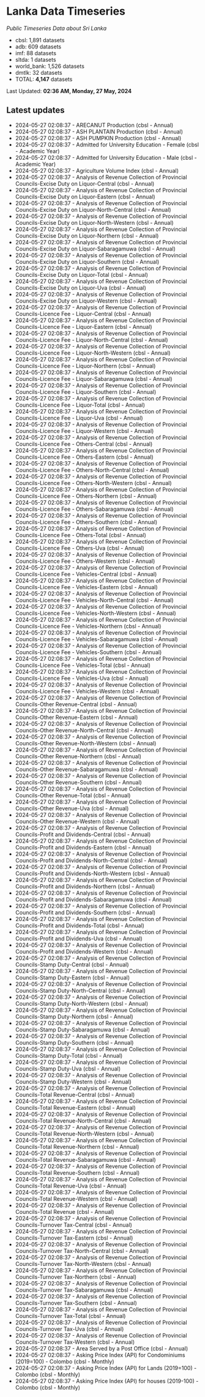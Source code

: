 # Lanka Data Timeseries
*Public Timeseries Data about Sri Lanka*

* cbsl: 1,891 datasets
* adb: 609 datasets
* imf: 88 datasets
* sltda: 1 datasets
* world_bank: 1,526 datasets
* dmtlk: 32 datasets
* TOTAL: **4,147** datasets

Last Updated: **02:36 AM, Monday, 27 May, 2024**

## Latest updates

* 2024-05-27 02:08:37 - ARECANUT Production (cbsl - Annual)
* 2024-05-27 02:08:37 - ASH PLANTAIN Production (cbsl - Annual)
* 2024-05-27 02:08:37 - ASH PUMPKIN Production (cbsl - Annual)
* 2024-05-27 02:08:37 - Admitted for University Education - Female (cbsl - Academic Year)
* 2024-05-27 02:08:37 - Admitted for University Education - Male (cbsl - Academic Year)
* 2024-05-27 02:08:37 - Agriculture Volume Index (cbsl - Annual)
* 2024-05-27 02:08:37 - Analysis of Revenue Collection of Provincial Councils-Excise Duty on Liquor-Central (cbsl - Annual)
* 2024-05-27 02:08:37 - Analysis of Revenue Collection of Provincial Councils-Excise Duty on Liquor-Eastern (cbsl - Annual)
* 2024-05-27 02:08:37 - Analysis of Revenue Collection of Provincial Councils-Excise Duty on Liquor-North-Central (cbsl - Annual)
* 2024-05-27 02:08:37 - Analysis of Revenue Collection of Provincial Councils-Excise Duty on Liquor-North-Western (cbsl - Annual)
* 2024-05-27 02:08:37 - Analysis of Revenue Collection of Provincial Councils-Excise Duty on Liquor-Northern (cbsl - Annual)
* 2024-05-27 02:08:37 - Analysis of Revenue Collection of Provincial Councils-Excise Duty on Liquor-Sabaragamuwa (cbsl - Annual)
* 2024-05-27 02:08:37 - Analysis of Revenue Collection of Provincial Councils-Excise Duty on Liquor-Southern (cbsl - Annual)
* 2024-05-27 02:08:37 - Analysis of Revenue Collection of Provincial Councils-Excise Duty on Liquor-Total (cbsl - Annual)
* 2024-05-27 02:08:37 - Analysis of Revenue Collection of Provincial Councils-Excise Duty on Liquor-Uva (cbsl - Annual)
* 2024-05-27 02:08:37 - Analysis of Revenue Collection of Provincial Councils-Excise Duty on Liquor-Western (cbsl - Annual)
* 2024-05-27 02:08:37 - Analysis of Revenue Collection of Provincial Councils-Licence Fee - Liquor-Central (cbsl - Annual)
* 2024-05-27 02:08:37 - Analysis of Revenue Collection of Provincial Councils-Licence Fee - Liquor-Eastern (cbsl - Annual)
* 2024-05-27 02:08:37 - Analysis of Revenue Collection of Provincial Councils-Licence Fee - Liquor-North-Central (cbsl - Annual)
* 2024-05-27 02:08:37 - Analysis of Revenue Collection of Provincial Councils-Licence Fee - Liquor-North-Western (cbsl - Annual)
* 2024-05-27 02:08:37 - Analysis of Revenue Collection of Provincial Councils-Licence Fee - Liquor-Northern (cbsl - Annual)
* 2024-05-27 02:08:37 - Analysis of Revenue Collection of Provincial Councils-Licence Fee - Liquor-Sabaragamuwa (cbsl - Annual)
* 2024-05-27 02:08:37 - Analysis of Revenue Collection of Provincial Councils-Licence Fee - Liquor-Southern (cbsl - Annual)
* 2024-05-27 02:08:37 - Analysis of Revenue Collection of Provincial Councils-Licence Fee - Liquor-Total (cbsl - Annual)
* 2024-05-27 02:08:37 - Analysis of Revenue Collection of Provincial Councils-Licence Fee - Liquor-Uva (cbsl - Annual)
* 2024-05-27 02:08:37 - Analysis of Revenue Collection of Provincial Councils-Licence Fee - Liquor-Western (cbsl - Annual)
* 2024-05-27 02:08:37 - Analysis of Revenue Collection of Provincial Councils-Licence Fee - Others-Central (cbsl - Annual)
* 2024-05-27 02:08:37 - Analysis of Revenue Collection of Provincial Councils-Licence Fee - Others-Eastern (cbsl - Annual)
* 2024-05-27 02:08:37 - Analysis of Revenue Collection of Provincial Councils-Licence Fee - Others-North-Central (cbsl - Annual)
* 2024-05-27 02:08:37 - Analysis of Revenue Collection of Provincial Councils-Licence Fee - Others-North-Western (cbsl - Annual)
* 2024-05-27 02:08:37 - Analysis of Revenue Collection of Provincial Councils-Licence Fee - Others-Northern (cbsl - Annual)
* 2024-05-27 02:08:37 - Analysis of Revenue Collection of Provincial Councils-Licence Fee - Others-Sabaragamuwa (cbsl - Annual)
* 2024-05-27 02:08:37 - Analysis of Revenue Collection of Provincial Councils-Licence Fee - Others-Southern (cbsl - Annual)
* 2024-05-27 02:08:37 - Analysis of Revenue Collection of Provincial Councils-Licence Fee - Others-Total (cbsl - Annual)
* 2024-05-27 02:08:37 - Analysis of Revenue Collection of Provincial Councils-Licence Fee - Others-Uva (cbsl - Annual)
* 2024-05-27 02:08:37 - Analysis of Revenue Collection of Provincial Councils-Licence Fee - Others-Western (cbsl - Annual)
* 2024-05-27 02:08:37 - Analysis of Revenue Collection of Provincial Councils-Licence Fee - Vehicles-Central (cbsl - Annual)
* 2024-05-27 02:08:37 - Analysis of Revenue Collection of Provincial Councils-Licence Fee - Vehicles-Eastern (cbsl - Annual)
* 2024-05-27 02:08:37 - Analysis of Revenue Collection of Provincial Councils-Licence Fee - Vehicles-North-Central (cbsl - Annual)
* 2024-05-27 02:08:37 - Analysis of Revenue Collection of Provincial Councils-Licence Fee - Vehicles-North-Western (cbsl - Annual)
* 2024-05-27 02:08:37 - Analysis of Revenue Collection of Provincial Councils-Licence Fee - Vehicles-Northern (cbsl - Annual)
* 2024-05-27 02:08:37 - Analysis of Revenue Collection of Provincial Councils-Licence Fee - Vehicles-Sabaragamuwa (cbsl - Annual)
* 2024-05-27 02:08:37 - Analysis of Revenue Collection of Provincial Councils-Licence Fee - Vehicles-Southern (cbsl - Annual)
* 2024-05-27 02:08:37 - Analysis of Revenue Collection of Provincial Councils-Licence Fee - Vehicles-Total (cbsl - Annual)
* 2024-05-27 02:08:37 - Analysis of Revenue Collection of Provincial Councils-Licence Fee - Vehicles-Uva (cbsl - Annual)
* 2024-05-27 02:08:37 - Analysis of Revenue Collection of Provincial Councils-Licence Fee - Vehicles-Western (cbsl - Annual)
* 2024-05-27 02:08:37 - Analysis of Revenue Collection of Provincial Councils-Other Revenue-Central (cbsl - Annual)
* 2024-05-27 02:08:37 - Analysis of Revenue Collection of Provincial Councils-Other Revenue-Eastern (cbsl - Annual)
* 2024-05-27 02:08:37 - Analysis of Revenue Collection of Provincial Councils-Other Revenue-North-Central (cbsl - Annual)
* 2024-05-27 02:08:37 - Analysis of Revenue Collection of Provincial Councils-Other Revenue-North-Western (cbsl - Annual)
* 2024-05-27 02:08:37 - Analysis of Revenue Collection of Provincial Councils-Other Revenue-Northern (cbsl - Annual)
* 2024-05-27 02:08:37 - Analysis of Revenue Collection of Provincial Councils-Other Revenue-Sabaragamuwa (cbsl - Annual)
* 2024-05-27 02:08:37 - Analysis of Revenue Collection of Provincial Councils-Other Revenue-Southern (cbsl - Annual)
* 2024-05-27 02:08:37 - Analysis of Revenue Collection of Provincial Councils-Other Revenue-Total (cbsl - Annual)
* 2024-05-27 02:08:37 - Analysis of Revenue Collection of Provincial Councils-Other Revenue-Uva (cbsl - Annual)
* 2024-05-27 02:08:37 - Analysis of Revenue Collection of Provincial Councils-Other Revenue-Western (cbsl - Annual)
* 2024-05-27 02:08:37 - Analysis of Revenue Collection of Provincial Councils-Profit and Dividends-Central (cbsl - Annual)
* 2024-05-27 02:08:37 - Analysis of Revenue Collection of Provincial Councils-Profit and Dividends-Eastern (cbsl - Annual)
* 2024-05-27 02:08:37 - Analysis of Revenue Collection of Provincial Councils-Profit and Dividends-North-Central (cbsl - Annual)
* 2024-05-27 02:08:37 - Analysis of Revenue Collection of Provincial Councils-Profit and Dividends-North-Western (cbsl - Annual)
* 2024-05-27 02:08:37 - Analysis of Revenue Collection of Provincial Councils-Profit and Dividends-Northern (cbsl - Annual)
* 2024-05-27 02:08:37 - Analysis of Revenue Collection of Provincial Councils-Profit and Dividends-Sabaragamuwa (cbsl - Annual)
* 2024-05-27 02:08:37 - Analysis of Revenue Collection of Provincial Councils-Profit and Dividends-Southern (cbsl - Annual)
* 2024-05-27 02:08:37 - Analysis of Revenue Collection of Provincial Councils-Profit and Dividends-Total (cbsl - Annual)
* 2024-05-27 02:08:37 - Analysis of Revenue Collection of Provincial Councils-Profit and Dividends-Uva (cbsl - Annual)
* 2024-05-27 02:08:37 - Analysis of Revenue Collection of Provincial Councils-Profit and Dividends-Western (cbsl - Annual)
* 2024-05-27 02:08:37 - Analysis of Revenue Collection of Provincial Councils-Stamp Duty-Central (cbsl - Annual)
* 2024-05-27 02:08:37 - Analysis of Revenue Collection of Provincial Councils-Stamp Duty-Eastern (cbsl - Annual)
* 2024-05-27 02:08:37 - Analysis of Revenue Collection of Provincial Councils-Stamp Duty-North-Central (cbsl - Annual)
* 2024-05-27 02:08:37 - Analysis of Revenue Collection of Provincial Councils-Stamp Duty-North-Western (cbsl - Annual)
* 2024-05-27 02:08:37 - Analysis of Revenue Collection of Provincial Councils-Stamp Duty-Northern (cbsl - Annual)
* 2024-05-27 02:08:37 - Analysis of Revenue Collection of Provincial Councils-Stamp Duty-Sabaragamuwa (cbsl - Annual)
* 2024-05-27 02:08:37 - Analysis of Revenue Collection of Provincial Councils-Stamp Duty-Southern (cbsl - Annual)
* 2024-05-27 02:08:37 - Analysis of Revenue Collection of Provincial Councils-Stamp Duty-Total (cbsl - Annual)
* 2024-05-27 02:08:37 - Analysis of Revenue Collection of Provincial Councils-Stamp Duty-Uva (cbsl - Annual)
* 2024-05-27 02:08:37 - Analysis of Revenue Collection of Provincial Councils-Stamp Duty-Western (cbsl - Annual)
* 2024-05-27 02:08:37 - Analysis of Revenue Collection of Provincial Councils-Total Revenue-Central (cbsl - Annual)
* 2024-05-27 02:08:37 - Analysis of Revenue Collection of Provincial Councils-Total Revenue-Eastern (cbsl - Annual)
* 2024-05-27 02:08:37 - Analysis of Revenue Collection of Provincial Councils-Total Revenue-North-Central (cbsl - Annual)
* 2024-05-27 02:08:37 - Analysis of Revenue Collection of Provincial Councils-Total Revenue-North-Western (cbsl - Annual)
* 2024-05-27 02:08:37 - Analysis of Revenue Collection of Provincial Councils-Total Revenue-Northern (cbsl - Annual)
* 2024-05-27 02:08:37 - Analysis of Revenue Collection of Provincial Councils-Total Revenue-Sabaragamuwa (cbsl - Annual)
* 2024-05-27 02:08:37 - Analysis of Revenue Collection of Provincial Councils-Total Revenue-Southern (cbsl - Annual)
* 2024-05-27 02:08:37 - Analysis of Revenue Collection of Provincial Councils-Total Revenue-Uva (cbsl - Annual)
* 2024-05-27 02:08:37 - Analysis of Revenue Collection of Provincial Councils-Total Revenue-Western (cbsl - Annual)
* 2024-05-27 02:08:37 - Analysis of Revenue Collection of Provincial Councils-Total Revenue (cbsl - Annual)
* 2024-05-27 02:08:37 - Analysis of Revenue Collection of Provincial Councils-Turnover Tax-Central (cbsl - Annual)
* 2024-05-27 02:08:37 - Analysis of Revenue Collection of Provincial Councils-Turnover Tax-Eastern (cbsl - Annual)
* 2024-05-27 02:08:37 - Analysis of Revenue Collection of Provincial Councils-Turnover Tax-North-Central (cbsl - Annual)
* 2024-05-27 02:08:37 - Analysis of Revenue Collection of Provincial Councils-Turnover Tax-North-Western (cbsl - Annual)
* 2024-05-27 02:08:37 - Analysis of Revenue Collection of Provincial Councils-Turnover Tax-Northern (cbsl - Annual)
* 2024-05-27 02:08:37 - Analysis of Revenue Collection of Provincial Councils-Turnover Tax-Sabaragamuwa (cbsl - Annual)
* 2024-05-27 02:08:37 - Analysis of Revenue Collection of Provincial Councils-Turnover Tax-Southern (cbsl - Annual)
* 2024-05-27 02:08:37 - Analysis of Revenue Collection of Provincial Councils-Turnover Tax-Total (cbsl - Annual)
* 2024-05-27 02:08:37 - Analysis of Revenue Collection of Provincial Councils-Turnover Tax-Uva (cbsl - Annual)
* 2024-05-27 02:08:37 - Analysis of Revenue Collection of Provincial Councils-Turnover Tax-Western (cbsl - Annual)
* 2024-05-27 02:08:37 - Area Served by a Post Office (cbsl - Annual)
* 2024-05-27 02:08:37 - Asking Price Index (API) for Condominiums (2019=100) - Colombo (cbsl - Monthly)
* 2024-05-27 02:08:37 - Asking Price Index (API) for Lands (2019=100) - Colombo (cbsl - Monthly)
* 2024-05-27 02:08:37 - Asking Price Index (API) for houses (2019-100) - Colombo (cbsl - Monthly)